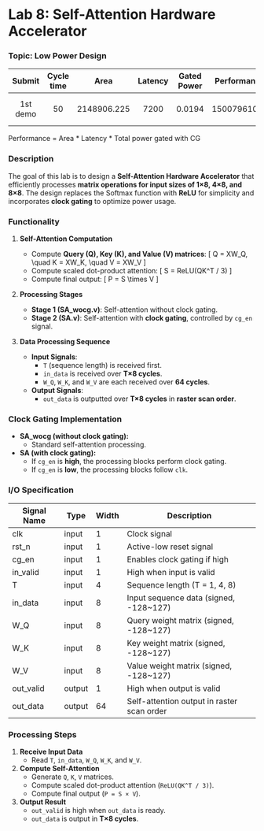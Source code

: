 # Lab 8: Self-Attention Hardware Accelerator

### Topic: Low Power Design

| Submit | Cycle time | Area | Latency | Gated Power | Performance | Rank | Pass Rate|
| :---: | :---: | :---: | :---: | :---: | :---: | :---: | :---: |
| 1st demo | 50 | 2148906.225 | 7200 | 0.0194 | 15007961078 | 128 / 141 | 84.94% |

Performance = Area * Latency * Total power gated with CG

### Description
The goal of this lab is to design a **Self-Attention Hardware Accelerator** that efficiently processes **matrix operations for input sizes of 1×8, 4×8, and 8×8**. The design replaces the Softmax function with **ReLU** for simplicity and incorporates **clock gating** to optimize power usage.

### Functionality
1. **Self-Attention Computation**
    - Compute **Query (Q), Key (K), and Value (V) matrices**:
      \[ Q = XW_Q, \quad K = XW_K, \quad V = XW_V \]
    - Compute scaled dot-product attention:
      \[ S = ReLU(QK^T / 3) \]
    - Compute final output:
      \[ P = S \times V \]

2. **Processing Stages**
    - **Stage 1 (SA_wocg.v)**: Self-attention without clock gating.
    - **Stage 2 (SA.v)**: Self-attention with **clock gating**, controlled by `cg_en` signal.

3. **Data Processing Sequence**
    - **Input Signals**:
      - `T` (sequence length) is received first.
      - `in_data` is received over **T×8 cycles**.
      - `W_Q`, `W_K`, and `W_V` are each received over **64 cycles**.
    - **Output Signals**:
      - `out_data` is outputted over **T×8 cycles** in **raster scan order**.

### Clock Gating Implementation
- **SA_wocg (without clock gating):**
  - Standard self-attention processing.
- **SA (with clock gating):**
  - If `cg_en` is **high**, the processing blocks perform clock gating.
  - If `cg_en` is **low**, the processing blocks follow `clk`.

### I/O Specification
| Signal Name  | Type   | Width | Description |
|-------------|--------|------|-------------|
| clk         | input  | 1    | Clock signal |
| rst_n       | input  | 1    | Active-low reset signal |
| cg_en       | input  | 1    | Enables clock gating if high |
| in_valid    | input  | 1    | High when input is valid |
| T           | input  | 4    | Sequence length (T = 1, 4, 8) |
| in_data     | input  | 8    | Input sequence data (signed, -128~127) |
| W_Q         | input  | 8    | Query weight matrix (signed, -128~127) |
| W_K         | input  | 8    | Key weight matrix (signed, -128~127) |
| W_V         | input  | 8    | Value weight matrix (signed, -128~127) |
| out_valid   | output | 1    | High when output is valid |
| out_data    | output | 64   | Self-attention output in raster scan order |

### Processing Steps
1. **Receive Input Data**
    - Read `T`, `in_data`, `W_Q`, `W_K`, and `W_V`.
2. **Compute Self-Attention**
    - Generate `Q`, `K`, `V` matrices.
    - Compute scaled dot-product attention (`ReLU(QK^T / 3)`).
    - Compute final output (`P = S × V`).
3. **Output Result**
    - `out_valid` is high when `out_data` is ready.
    - `out_data` is output in **T×8 cycles**.
